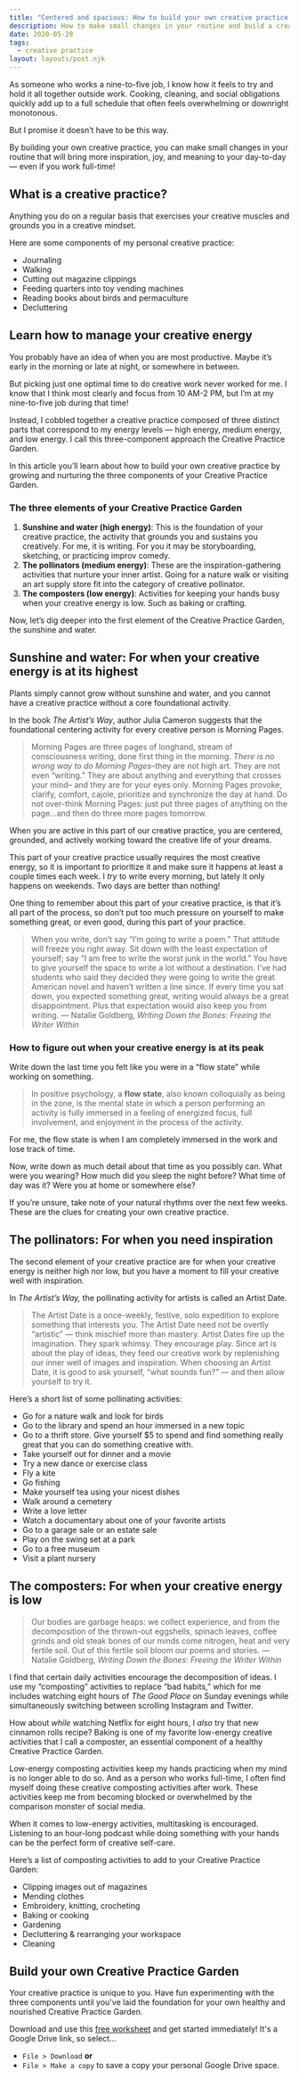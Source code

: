 ```yaml
---
title: "Centered and spacious: How to build your own creative practice as a busy, full-time professional"
description: How to make small changes in your routine and build a creative practice that will bring more inspiration, joy, and meaning to your day-to-day — even if you work full-time
date: 2020-05-28
tags:
  - creative practice
layout: layouts/post.njk
---
```


As someone who works a nine-to-five job, I know how it feels to try and hold it all together outside work. Cooking, cleaning, and social obligations quickly add up to a full schedule that often feels overwhelming or downright monotonous.

But I promise it doesn’t have to be this way.

By building your own creative practice, you can make small changes in your routine that will bring more inspiration, joy, and meaning to your day-to-day — even if you work full-time!

## What is a creative practice?

Anything you do on a regular basis that exercises your creative muscles and grounds you in a creative mindset.

Here are some components of my personal creative practice:

- Journaling
- Walking
- Cutting out magazine clippings
- Feeding quarters into toy vending machines
- Reading books about birds and permaculture
- Decluttering

## Learn how to manage your creative energy

You probably have an idea of when you are most productive. Maybe it’s early in the morning or late at night, or somewhere in between.

But picking just one optimal time to do creative work never worked for me. I know that I think most clearly and focus from 10 AM-2 PM, but I’m at my nine-to-five job during that time!

Instead, I cobbled together a creative practice composed of three distinct parts that correspond to my energy levels — high energy, medium energy, and low energy. I call this three-component approach the Creative Practice Garden.

In this article you’ll learn about how to build your own creative practice by growing and nurturing the three components of your Creative Practice Garden.

### The three elements of your Creative Practice Garden

1.  **Sunshine and water (high energy)**: This is the foundation of your creative practice, the activity that grounds you and sustains you creatively. For me, it is writing. For you it may be storyboarding, sketching, or practicing improv comedy.
2.  **The pollinators (medium energy)**: These are the inspiration-gathering activities that nurture your inner artist. Going for a nature walk or visiting an art supply store fit into the category of creative pollinator.
3.  **The composters (low energy)**: Activities for keeping your hands busy when your creative energy is low. Such as baking or crafting.

Now, let’s dig deeper into the first element of the Creative Practice Garden, the sunshine and water.

## Sunshine and water: For when your creative energy is at its highest

Plants simply cannot grow without sunshine and water, and you cannot have a creative practice without a core foundational activity.

In the book _The Artist’s Way_, author Julia Cameron suggests that the foundational centering activity for every creative person is Morning Pages.

> Morning Pages are three pages of longhand, stream of consciousness writing, done first thing in the morning. _There is no wrong way to do Morning Pages_–they are not high art. They are not even “writing.” They are about anything and everything that crosses your mind– and they are for your eyes only. Morning Pages provoke, clarify, comfort, cajole, prioritize and synchronize the day at hand. Do not over-think Morning Pages: just put three pages of anything on the page...and then do three more pages tomorrow.

When you are active in this part of our creative practice, you are centered, grounded, and actively working toward the creative life of your dreams.

This part of your creative practice usually requires the most creative energy, so it is important to prioritize it and make sure it happens at least a couple times each week. I _try_ to write every morning, but lately it only happens on weekends. Two days are better than nothing!

One thing to remember about this part of your creative practice, is that it’s all part of the process, so don’t put too much pressure on yourself to make something great, or even good, during this part of your practice.

> When you write, don’t say “I’m going to write a poem.” That attitude will freeze you right away. Sit down with the least expectation of yourself; say “I am free to write the worst junk in the world.” You have to give yourself the space to write a lot without a destination. I’ve had students who said they decided they were going to write the great American novel and haven’t written a line since. If every time you sat down, you expected something great, writing would always be a great disappointment. Plus that expectation would also keep you from writing.
> — Natalie Goldberg, _Writing Down the Bones: Freeing the Writer Within_

### How to figure out when your creative energy is at its peak

Write down the last time you felt like you were in a “flow state” while working on something.

> In positive psychology, a **flow state**, also known colloquially as being in the zone, is the mental state in which a person performing an activity is fully immersed in a feeling of energized focus, full involvement, and enjoyment in the process of the activity.

For me, the flow state is when I am completely immersed in the work and lose track of time.

Now, write down as much detail about that time as you possibly can. What were you wearing? How much did you sleep the night before? What time of day was it? Were you at home or somewhere else?

If you’re unsure, take note of your natural rhythms over the next few weeks. These are the clues for creating your own creative practice.

## The pollinators: For when you need inspiration

The second element of your creative practice are for when your creative energy is neither high nor low, but you have a moment to fill your creative well with inspiration.

In _The Artist’s Way,_ the pollinating activity for artists is called an Artist Date.

> The Artist Date is a once-weekly, festive, solo expedition to explore something that interests you. The Artist Date need not be overtly “artistic” — think mischief more than mastery. Artist Dates fire up the imagination. They spark whimsy. They encourage play. Since art is about the play of ideas, they feed our creative work by replenishing our inner well of images and inspiration. When choosing an Artist Date, it is good to ask yourself, “what sounds fun?” — and then allow yourself to try it.

Here’s a short list of some pollinating activities:

- Go for a nature walk and look for birds
- Go to the library and spend an hour immersed in a new topic
- Go to a thrift store. Give yourself \$5 to spend and find something really great that you can do something creative with.
- Take yourself out for dinner and a movie
- Try a new dance or exercise class
- Fly a kite
- Go fishing
- Make yourself tea using your nicest dishes
- Walk around a cemetery
- Write a love letter
- Watch a documentary about one of your favorite artists
- Go to a garage sale or an estate sale
- Play on the swing set at a park
- Go to a free museum
- Visit a plant nursery

## The composters: For when your creative energy is low

> Our bodies are garbage heaps: we collect experience, and from the decomposition of the thrown-out eggshells, spinach leaves, coffee grinds and old steak bones of our minds come nitrogen, heat and very fertile soil. Out of this fertile soil bloom our poems and stories.
> — Natalie Goldberg, _Writing Down the Bones: Freeing the Writer Within_

I find that certain daily activities encourage the decomposition of ideas. I use my “composting” activities to replace “bad habits,” which for me includes watching eight hours of _The Good Place_ on Sunday evenings while simultaneously switching between scrolling Instagram and Twitter.

How about _while_ watching Netflix for eight hours, I _also_ try that new cinnamon rolls recipe? Baking is one of my favorite low-energy creative activities that I call a composter, an essential component of a healthy Creative Practice Garden.

Low-energy composting activities keep my hands practicing when my mind is no longer able to do so. And as a person who works full-time, I often find myself doing these creative composting activities after work. These activities keep me from becoming blocked or overwhelmed by the comparison monster of social media.

When it comes to low-energy activities, multitasking is encouraged. Listening to an hour-long podcast while doing something with your hands can be the perfect form of creative self-care.

Here’s a list of composting activities to add to your Creative Practice Garden:

- Clipping images out of magazines
- Mending clothes
- Embroidery, knitting, crocheting
- Baking or cooking
- Gardening
- Decluttering & rearranging your workspace
- Cleaning

## Build your own Creative Practice Garden

Your creative practice is unique to you. Have fun experimenting with the three components until you've laid the foundation for your own healthy and nourished Creative Practice Garden.

Download and use this [free worksheet](https://docs.google.com/document/d/1DLY91Vix_m_o6czFLXgENH1KC-KDhcO0qUuVdWD5MIE/edit?usp=sharing) and get started immediately! It's a Google Drive link, so select...

- `File > Download` **or**
- `File > Make a copy` to save a copy your personal Google Drive space.
